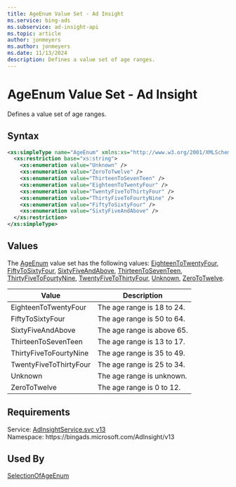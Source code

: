 ```yaml
---
title: AgeEnum Value Set - Ad Insight
ms.service: bing-ads
ms.subservice: ad-insight-api
ms.topic: article
author: jonmeyers
ms.author: jonmeyers
ms.date: 11/13/2024
description: Defines a value set of age ranges.
---
```

# AgeEnum Value Set - Ad Insight
Defines a value set of age ranges.

## Syntax
```xml
<xs:simpleType name="AgeEnum" xmlns:xs="http://www.w3.org/2001/XMLSchema">
  <xs:restriction base="xs:string">
    <xs:enumeration value="Unknown" />
    <xs:enumeration value="ZeroToTwelve" />
    <xs:enumeration value="ThirteenToSevenTeen" />
    <xs:enumeration value="EighteenToTwentyFour" />
    <xs:enumeration value="TwentyFiveToThirtyFour" />
    <xs:enumeration value="ThirtyFiveToFourtyNine" />
    <xs:enumeration value="FiftyToSixtyFour" />
    <xs:enumeration value="SixtyFiveAndAbove" />
  </xs:restriction>
</xs:simpleType>
```

## <a name="values"></a>Values

The [AgeEnum](ageenum.md) value set has the following values: [EighteenToTwentyFour](#eighteentotwentyfour), [FiftyToSixtyFour](#fiftytosixtyfour), [SixtyFiveAndAbove](#sixtyfiveandabove), [ThirteenToSevenTeen](#thirteentoseventeen), [ThirtyFiveToFourtyNine](#thirtyfivetofourtynine), [TwentyFiveToThirtyFour](#twentyfivetothirtyfour), [Unknown](#unknown), [ZeroToTwelve](#zerototwelve).

|Value|Description|
|-----------|---------------|
|<a name="eighteentotwentyfour"></a>EighteenToTwentyFour|The age range is 18 to 24.|
|<a name="fiftytosixtyfour"></a>FiftyToSixtyFour|The age range is 50 to 64.|
|<a name="sixtyfiveandabove"></a>SixtyFiveAndAbove|The age range is above 65.|
|<a name="thirteentoseventeen"></a>ThirteenToSevenTeen|The age range is 13 to 17.|
|<a name="thirtyfivetofourtynine"></a>ThirtyFiveToFourtyNine|The age range is 35 to 49.|
|<a name="twentyfivetothirtyfour"></a>TwentyFiveToThirtyFour|The age range is 25 to 34.|
|<a name="unknown"></a>Unknown|The age range is unknown.|
|<a name="zerototwelve"></a>ZeroToTwelve|The age range is 0 to 12.|

## Requirements
Service: [AdInsightService.svc v13](https://adinsight.api.bingads.microsoft.com/Api/Advertiser/AdInsight/v13/AdInsightService.svc)  
Namespace: https\://bingads.microsoft.com/AdInsight/v13  

## Used By
[SelectionOfAgeEnum](selectionofageenum.md)  
